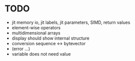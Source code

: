 TODO
====

* jit memory io, jit labels, jit parameters, SIMD, return values
* element-wise operators
* multidimensional arrays
* display should show internal structure
* conversion sequence <-> bytevector
* (error ...)
* variable does not need value
